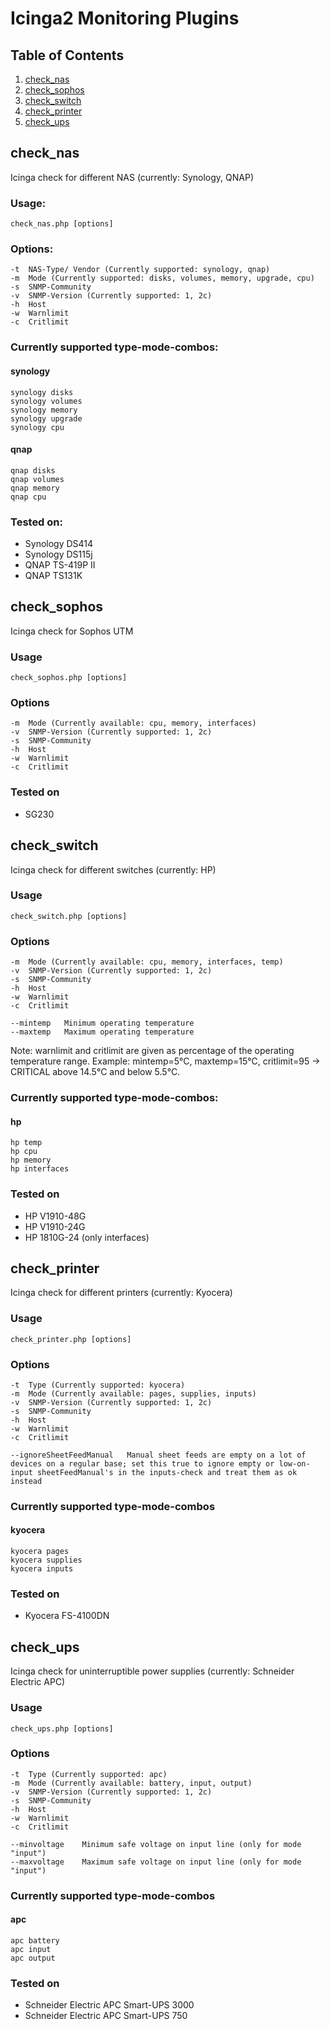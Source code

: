 # Icinga2 Monitoring Plugins

## Table of Contents
1. [check_nas][check_nas]
2. [check_sophos][check_sophos]
3. [check_switch][check_switch]
4. [check_printer][check_printer]
5. [check_ups][check_ups]

## check_nas
Icinga check for different NAS (currently: Synology, QNAP)

### Usage:
`check_nas.php [options]`

### Options:
```
-t  NAS-Type/ Vendor (Currently supported: synology, qnap)
-m  Mode (Currently supported: disks, volumes, memory, upgrade, cpu)
-s  SNMP-Community
-v  SNMP-Version (Currently supported: 1, 2c)
-h  Host
-w  Warnlimit
-c  Critlimit
```

### Currently supported type-mode-combos:
#### synology
```
synology disks
synology volumes
synology memory
synology upgrade
synology cpu
```

#### qnap
```
qnap disks
qnap volumes
qnap memory
qnap cpu
```

### Tested on:
- Synology DS414
- Synology DS115j
- QNAP TS-419P II
- QNAP TS131K

## check_sophos
Icinga check for Sophos UTM

### Usage
`check_sophos.php [options]`

### Options
```
-m  Mode (Currently available: cpu, memory, interfaces)
-v  SNMP-Version (Currently supported: 1, 2c)
-s  SNMP-Community
-h  Host
-w  Warnlimit
-c  Critlimit
```

### Tested on
- SG230

## check_switch
Icinga check for different switches (currently: HP)

### Usage
`check_switch.php [options]`

### Options
```
-m  Mode (Currently available: cpu, memory, interfaces, temp)
-v  SNMP-Version (Currently supported: 1, 2c)
-s  SNMP-Community
-h  Host
-w  Warnlimit
-c  Critlimit

--mintemp   Minimum operating temperature
--maxtemp   Maximum operating temperature
```

Note: warnlimit and critlimit are given as percentage of the operating temperature range. Example: mintemp=5°C, maxtemp=15°C, critlimit=95 -> CRITICAL above 14.5°C and below 5.5°C.

### Currently supported type-mode-combos:
#### hp
```
hp temp
hp cpu
hp memory
hp interfaces
```

### Tested on
- HP V1910-48G
- HP V1910-24G
- HP 1810G-24 (only interfaces)

## check_printer
Icinga check for different printers (currently: Kyocera)

### Usage
`check_printer.php [options]`

### Options
```
-t  Type (Currently supported: kyocera)
-m  Mode (Currently available: pages, supplies, inputs)
-v  SNMP-Version (Currently supported: 1, 2c)
-s  SNMP-Community
-h  Host
-w  Warnlimit
-c  Critlimit

--ignoreSheetFeedManual   Manual sheet feeds are empty on a lot of devices on a regular base; set this true to ignore empty or low-on-input sheetFeedManual's in the inputs-check and treat them as ok instead
```

### Currently supported type-mode-combos
#### kyocera
```
kyocera pages
kyocera supplies
kyocera inputs
```

### Tested on
- Kyocera FS-4100DN

## check_ups
Icinga check for uninterruptible power supplies (currently: Schneider Electric APC)

### Usage
`check_ups.php [options]`

### Options
```
-t  Type (Currently supported: apc)
-m  Mode (Currently available: battery, input, output)
-v  SNMP-Version (Currently supported: 1, 2c)
-s  SNMP-Community
-h  Host
-w  Warnlimit
-c  Critlimit

--minvoltage    Minimum safe voltage on input line (only for mode "input")
--maxvoltage    Maximum safe voltage on input line (only for mode "input")
```

### Currently supported type-mode-combos
#### apc
```
apc battery
apc input
apc output
```

### Tested on
- Schneider Electric APC Smart-UPS 3000
- Schneider Electric APC Smart-UPS 750


[check_nas]: #check_nas
[check_sophos]: #check_sophos
[check_switch]: #check_switch
[check_printer]: #check_printer
[check_ups]: #check_ups
